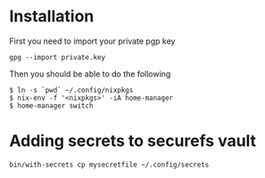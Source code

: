 # Installation

First you need to import your private pgp key
```
gpg --import private.key
```

Then you should be able to do the following
```
$ ln -s `pwd` ~/.config/nixpkgs
$ nix-env -f '<nixpkgs>' -iA home-manager
$ home-manager switch
```

# Adding secrets to securefs vault

```
bin/with-secrets cp mysecretfile ~/.config/secrets
```